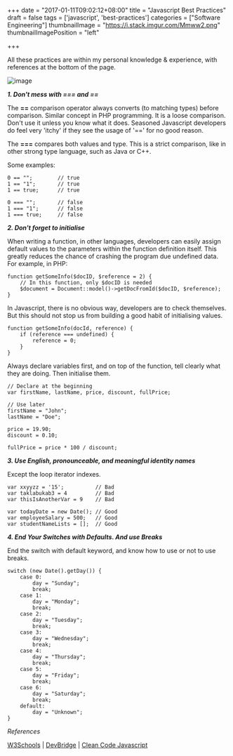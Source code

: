 +++
date = "2017-01-11T09:02:12+08:00"
title = "Javascript Best Practices"
draft = false
tags = ['javascript', 'best-practices']
categories = ["Software Engineering"]
thumbnailImage = "https://i.stack.imgur.com/Mmww2.png"
thumbnailImagePosition = "left"

+++

All these practices are within my personal knowledge & experience, with references at the bottom of the page.

![image](https://i.stack.imgur.com/Mmww2.png)

***1. Don't mess with === and ==***

The **==** comparison operator always converts (to matching types) before comparison. Similar concept in PHP programming. It is a loose comparison. Don't use it unless you know what it does. Seasoned Javascript developers do feel very 'itchy' if they see the usage of '==' for no good reason.

The **===** compares both values and type. This is a strict comparison, like in other strong type language, such as Java or C++.

Some examples:

```
0 == "";        // true
1 == "1";       // true
1 == true;      // true

0 === "";       // false
1 === "1";      // false
1 === true;     // false
```

***2. Don't forget to initialise***

When writing a function, in other languages, developers can easily assign default values to the parameters within the function definition itself. This greatly reduces the chance of crashing the program due undefined data. For example, in PHP:

```
function getSomeInfo($docID, $reference = 2) {
    // In this function, only $docID is needed
    $document = Document::model()->getDocFromId($docID, $reference);
}
```

In Javascript, there is no obvious way, developers are to check themselves. But this should not stop us from building a good habit of initialising values.

```
function getSomeInfo(docId, reference) {
    if (reference === undefined) {
        reference = 0;
    }
}
```

Always declare variables first, and on top of the function, tell clearly what they are doing. Then initialise them.

```
// Declare at the beginning
var firstName, lastName, price, discount, fullPrice;

// Use later
firstName = "John";
lastName = "Doe";

price = 19.90;
discount = 0.10;

fullPrice = price * 100 / discount;
```

***3. Use English, pronounceable, and meaningful identity names***

Except the loop iterator indexes.

```
var xxyyzz = '15';          // Bad
var taklabukab3 = 4         // Bad
var thisIsAnotherVar = 9    // Bad

var todayDate = new Date(); // Good
var employeeSalary = 500;   // Good
var studentNameLists = [];  // Good
```

***4. End Your Switches with Defaults. And use Breaks***

End the switch with default keyword, and know how to use or not to use breaks.

```
switch (new Date().getDay()) {
    case 0:
        day = "Sunday";
        break;
    case 1:
        day = "Monday";
        break;
    case 2:
        day = "Tuesday";
        break;
    case 3:
        day = "Wednesday";
        break;
    case 4:
        day = "Thursday";
        break;
    case 5:
        day = "Friday";
        break;
    case 6:
        day = "Saturday";
        break;
    default:
        day = "Unknown";
}
```


*References*

[W3Schools](https://www.w3schools.com/js/js_best_practices.asp) | [DevBridge](https://www.devbridge.com/articles/javascript-best-practices/) | [Clean Code Javascript](https://www.amazon.com/Clean-Code-Handbook-Software-Craftsmanship/dp/0132350882)